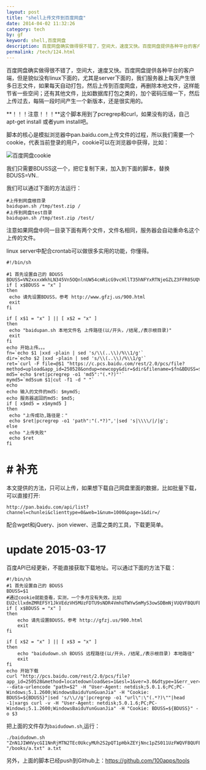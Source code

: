 ```yaml
---
layout: post
title: "shell上传文件到百度网盘"
date: 2014-04-02 11:32:26
category: tech
by: gf
keyword: shell,百度网盘
description: 百度网盘确实做得很不错了，空间大，速度又快。百度网盘提供各种平台的客户端，但是貌似没有linux下面的，尤其是server下面的，我们服务器上每天产生很多日志文件，如果每天自动打包，然
permalink: /tech/124.html
---
```

百度网盘确实做得很不错了，空间大，速度又快。百度网盘提供各种平台的客户端，但是貌似没有linux下面的，尤其是server下面的，我们服务器上每天产生很多日志文件，如果每天自动打包，然后上传到百度网盘，再删除本地文件，这样能节省一些空间；还有其他文件，比如数据库打包之类的，加个密码压缩一下，然后上传过去，每隔一段时间产生一个新版本，还是很实用的。

**！！！注意！！！**这个脚本用到了pcregrep和curl，如果没有的话，自己apt-get install 或者yum install吧。

脚本的核心是模拟浏览器中pan.baidu.com上传文件的过程，所以我们需要一个cookie，代表当前登录的用户，cookie可以在浏览器中获得，比如：

![百度网盘cookie][cookie]

我们只需要BDUSS这一个，把它复制下来，加入到下面的脚本，替换BDUSS=VN..

我们可以通过下面的方法运行：

    #上传到网盘根目录
    baidupan.sh /tmp/test.zip /
    #上传到网盘test目录
    baidupan.sh /tmp/test.zip /test/

注意如果网盘中同一目录下面有两个文件，文件名相同，服务器会自动重命名这个上传的文件。

linux server中配合crontab可以做很多实用的功能，你懂得。

    #!/bin/sh
    
    #1 首先设置自己的 BDUSS
    BDUSS=VN2xxxxWkhLN345Vn5OQnlnUW54cmRicG9vcHllT35hNFYxRTNjeGZLZ3FFR05UQVFBQUFBJCQAAAAAAAAAAAEAAACWZN5DsrzCs8u5Ymx1ZTJkaWUAAAAAAAAAAAAAAAAAAAAAAAAAAAAAAAAAAAAAAAAAAAAAAAAAAAAAAAAAAAAAAAAAACqDO1MqgztTT
    if [ x$BDUSS = "x" ]
    then
     echo 请先设置BDUSS，参考 http://www.gfzj.us/900.html
     exit
    fi
    
    if [ x$1 = "x" ] || [ x$2 = "x" ]
    then
     echo "baidupan.sh 本地文件名 上传路径(以/开头，/结尾,/表示根目录)"
     exit
    fi
    echo 开始上传。。。
    fn=`echo $1 |xxd -plain | sed 's/\\(..\\)/%\\1/g'`
    dir=`echo $2 |xxd -plain | sed 's/\\(..\\)/%\\1/g'`
    ret=`curl -F file=@$1 "https://c.pcs.baidu.com/rest/2.0/pcs/file?method=upload&app_id=250528&ondup=newcopy&dir=$dir&filename=$fn&BDUSS=$BDUSS"`
    md5=`echo $ret|pcregrep -o1 'md5":"(.*?)"'`
    mymd5=`md5sum $1|cut -f1 -d " "`
    echo
    echo 输入的文件的md5: $mymd5;
    echo 服务器返回的md5: $md5;
    if [ x$md5 = x$mymd5 ] 
    then
     echo "上传成功,路径是："
     echo $ret|pcregrep -o1 'path":"(.*?)",'|sed 's|\\\\/|/|g';
    else
     echo "上传失败"
     echo $ret
    fi

# # 补充 ##

本文提供的方法，只可以上传，如果想下载自己网盘里面的数据，比如批量下载，可以直接打开:

    http://pan.baidu.com/api/list?channel=chunlei&clienttype=0&web=1&num=1000&page=1&dir=/

配合wget和jQuery、json viewer、迅雷之类的工具，下载更简单。

# update 2015-03-17

百度API已经更新，不能直接获取下载地址。可以通过下面的方法下载：

    #!/bin/sh
    #1 首先设置自己的 BDUSS
    BDUSS=$1
    #通过cookie就能查看，实测，一个多月没有失效。比如 EU2cllxdmZMREF5Y1JkVEdzVH5MUzFDTU9sNDR4VmhUTWYwSmMyS3owSDBmNjVUQVFBQUFBJCQAAAAAAAAAAAEAAADLhOcAwfW547flAAAAAAAAAAAAAAAAAAAAAAAAAAAAAAAAAAAAAAAAAAAAAAAAAAAAAAAAAAAAAAAAAAAAAAAAAAAAAPTyhlP08oZTZ
    if [ x$BDUSS = "x" ]
    then
        echo 请先设置BDUSS，参考 http://gfzj.us/900.html
        exit
    fi

    if [ x$2 = "x" ] || [ x$3 = "x" ]
    then
        echo "baidudown.sh BDUSS 远程路径(以/开头，/结尾,/表示根目录) 本地路径"
        exit
    fi
    echo 开始下载
    curl "http://pcs.baidu.com/rest/2.0/pcs/file?app_id=250528&method=locatedownload&es=1&esl=1&ver=3.0&dtype=1&err_ver=1.0" --data-urlencode "path=$2" -H "User-Agent: netdisk;5.0.1.6;PC;PC-Windows;5.1.2600;WindowsBaiduYunGuanJia" -H "Cookie: BDUSS=${BDUSS}"|sed 's/\\//g'|pcregrep -o1 "url\":\"(.*?)\""|head -1|xargs curl -v -H "User-Agent: netdisk;5.0.1.6;PC;PC-Windows;5.1.2600;WindowsBaiduYunGuanJia" -H "Cookie: BDUSS=${BDUSS}" -o $3

把上面的文件存为`baidudown.sh`,运行：

    ./baidudown.sh "ZnN1JIWHVycGI1NnRjMTN2TEc0UkcyMUh2S2pQT1pHbkZEYjNnc1pZS011UzFWQVFBQUFBJCQAAAAAAAAAAAEAAADLhOcAwfAAAAAAAAAAAAAAAAAAAAAAAAAAAAAAAAAAAAAAAAAAAAAAAAAAAAAAAAAAAAAAAAAAAAAAAAAAAAAAAAIwsBlWMLAZVQ2" "/books/a.txt" a.txt

另外，上面的脚本已经push到Github上：<https://github.com/100apps/tools>

[cookie]: http://www.gfzj.us/gfzjus_blog/tech/2014-10-22/378debc7546e4a853198948e03ec5e56.jpg

